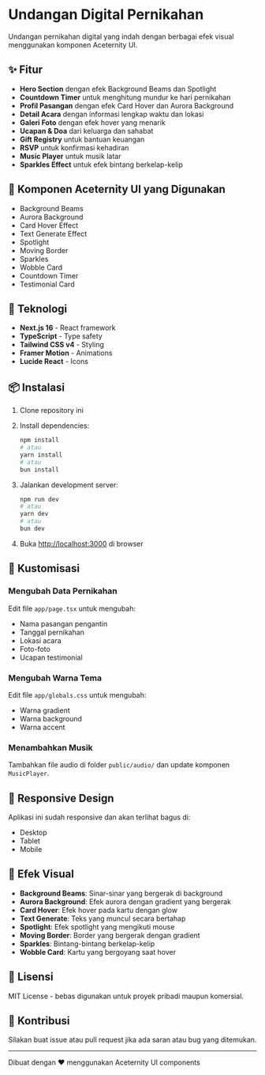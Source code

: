 # Undangan Digital Pernikahan

Undangan pernikahan digital yang indah dengan berbagai efek visual menggunakan komponen Aceternity UI.

## ✨ Fitur

- **Hero Section** dengan efek Background Beams dan Spotlight
- **Countdown Timer** untuk menghitung mundur ke hari pernikahan
- **Profil Pasangan** dengan efek Card Hover dan Aurora Background
- **Detail Acara** dengan informasi lengkap waktu dan lokasi
- **Galeri Foto** dengan efek hover yang menarik
- **Ucapan & Doa** dari keluarga dan sahabat
- **Gift Registry** untuk bantuan keuangan
- **RSVP** untuk konfirmasi kehadiran
- **Music Player** untuk musik latar
- **Sparkles Effect** untuk efek bintang berkelap-kelip

## 🎨 Komponen Aceternity UI yang Digunakan

- Background Beams
- Aurora Background
- Card Hover Effect
- Text Generate Effect
- Spotlight
- Moving Border
- Sparkles
- Wobble Card
- Countdown Timer
- Testimonial Card

## 🚀 Teknologi

- **Next.js 16** - React framework
- **TypeScript** - Type safety
- **Tailwind CSS v4** - Styling
- **Framer Motion** - Animations
- **Lucide React** - Icons

## 📦 Instalasi

1. Clone repository ini
2. Install dependencies:

   ```bash
   npm install
   # atau
   yarn install
   # atau
   bun install
   ```

3. Jalankan development server:

   ```bash
   npm run dev
   # atau
   yarn dev
   # atau
   bun dev
   ```

4. Buka [http://localhost:3000](http://localhost:3000) di browser

## 🎯 Kustomisasi

### Mengubah Data Pernikahan

Edit file `app/page.tsx` untuk mengubah:

- Nama pasangan pengantin
- Tanggal pernikahan
- Lokasi acara
- Foto-foto
- Ucapan testimonial

### Mengubah Warna Tema

Edit file `app/globals.css` untuk mengubah:

- Warna gradient
- Warna background
- Warna accent

### Menambahkan Musik

Tambahkan file audio di folder `public/audio/` dan update komponen `MusicPlayer`.

## 📱 Responsive Design

Aplikasi ini sudah responsive dan akan terlihat bagus di:

- Desktop
- Tablet
- Mobile

## 🌟 Efek Visual

- **Background Beams**: Sinar-sinar yang bergerak di background
- **Aurora Background**: Efek aurora dengan gradient yang bergerak
- **Card Hover**: Efek hover pada kartu dengan glow
- **Text Generate**: Teks yang muncul secara bertahap
- **Spotlight**: Efek spotlight yang mengikuti mouse
- **Moving Border**: Border yang bergerak dengan gradient
- **Sparkles**: Bintang-bintang berkelap-kelip
- **Wobble Card**: Kartu yang bergoyang saat hover

## 📄 Lisensi

MIT License - bebas digunakan untuk proyek pribadi maupun komersial.

## 🤝 Kontribusi

Silakan buat issue atau pull request jika ada saran atau bug yang ditemukan.

---

Dibuat dengan ❤️ menggunakan Aceternity UI components
